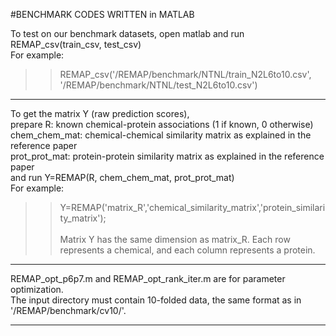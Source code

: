 #BENCHMARK CODES WRITTEN in MATLAB</br>

To test on our benchmark datasets, open matlab and run REMAP_csv(train_csv, test_csv)</br>
For example:</br>
>> REMAP_csv('/REMAP/benchmark/NTNL/train_N2L6to10.csv', '/REMAP/benchmark/NTNL/test_N2L6to10.csv')</br>

--------

To get the matrix Y (raw prediction scores), </br>
prepare R: known chemical-protein associations (1 if known, 0 otherwise)</br>
chem_chem_mat: chemical-chemical similarity matrix as explained in the reference paper</br>
prot_prot_mat: protein-protein similarity matrix as explained in the reference paper</br>
and run Y=REMAP(R, chem_chem_mat, prot_prot_mat)</br>
For example:</br>
>> Y=REMAP('matrix_R','chemical_similarity_matrix','protein_similarity_matrix');</br></br>
Matrix Y has the same dimension as matrix_R. Each row represents a chemical, and each column represents a protein.</br>

--------

REMAP_opt_p6p7.m and REMAP_opt_rank_iter.m are for parameter optimization.</br>
The input directory must contain 10-folded data, the same format as in '/REMAP/benchmark/cv10/'.</br>

--------
